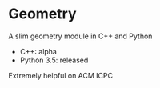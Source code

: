# Geometry
A slim geometry module in C++ and Python

- C++: alpha
- Python 3.5: released

Extremely helpful on ACM ICPC
